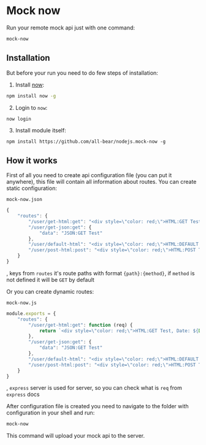 # Mock now

Run your remote mock api just with one command:
```sh
mock-now
```

## Installation

But before your run you need to do few steps of installation:

1) Install [now](https://www.npmjs.com/package/now):

```sh
npm install now -g
```

2) Login to `now`:

```sh
now login
```

3) Install module itself:

```
npm install https://github.com/all-bear/nodejs.mock-now -g
```

## How it works

First of all you need to create api configuration file (you can put it anywhere), this file will contain all information about routes. You can create static configuration:

`mock-now.json`

```javascript
{
	"routes": {
		"/user/get-html:get": "<div style=\"color: red;\">HTML:GET Test</div>",
		"/user/get-json:get": {
			"data": "JSON:GET Test"
		},
		"/user/default-html": "<div style=\"color: red;\">HTML:DEFAULT Test</div>",
		"/user/post-html:post": "<div style=\"color: red;\">HTML:POST Test</div>"
	}
}
```
, keys from `routes` it's route paths with format `{path}:{method}`, if `method` is not defined it will be `GET` by default

Or you can create dynamic routes:

`mock-now.js`

```javascript
module.exports = {
	"routes": {
		"/user/get-html:get": function (req) {
			return `<div style=\"color: red;\">HTML:GET Test, Date: ${Date.now()}, Query: ${JSON.stringify(req.query)}</div>`;
		},
		"/user/get-json:get": {
			"data": "JSON:GET Test"
		},
		"/user/default-html": "<div style=\"color: red;\">HTML:DEFAULT Test</div>",
		"/user/post-html:post": "<div style=\"color: red;\">HTML:POST Test</div>"
	}
}
```
, `express` server is used for server, so you can check what is `req` from `express` docs

After configuration file is created you need to navigate to the folder with configuration in your shell and run:

```sh
mock-now
```

This command will upload your mock api to the server.
